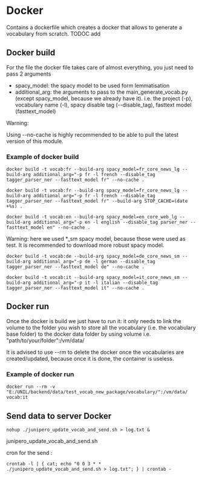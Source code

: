 # Docker

Contains a dockerfile which creates a docker that allows to generate a vocabulary from scratch. 
TODOC add 

## Docker build

For the file the docker file takes care of almost everything, you just need to pass 2 arguments

- spacy_model: the spacy model to be used form lemmatisation
- additional_arg: the arguments to pass to the main_generate_vocab.py (except spacy_model, because we already have it).
    i.e. the project (-p), vocabulary name (-l), spacy disable tag (--disable_tag), fasttext model (fasttext_model)

Warning:

Using --no-cache is highly recommended to be able to pull the latest version of this module.

### Example of docker build

```
docker build -t vocab:fr --build-arg spacy_model=fr_core_news_lg --build-arg additional_arg="-p fr -l french --disable_tag tagger_parser_ner --fasttext_model fr" --no-cache .
```

```
docker build -t vocab:fr --build-arg spacy_model=fr_core_news_lg --build-arg additional_arg="-p fr -l french --disable_tag tagger_parser_ner --fasttext_model fr" --build-arg STOP_CACHE=(date +%s) .
```

```
docker build -t vocab:en --build-arg spacy_model=en_core_web_lg --build-arg additional_arg="-p en -l english --disable_tag parser_ner --fasttext_model en" --no-cache .
```

Warning: here we used *_sm spacy model, because those were used as test. It is recommended to download more robust spacy model.

```
docker build -t vocab:de --build-arg spacy_model=de_core_news_sm --build-arg additional_arg="-p de -l german --disable_tag tagger_parser_ner --fasttext_model de" --no-cache .
```

```
docker build -t vocab:it --build-arg spacy_model=it_core_news_sm --build-arg additional_arg="-p it -l italian --disable_tag tagger_parser_ner --fasttext_model it" --no-cache .
```

## Docker run

Once the docker is build we just have to run it: it only needs to link the volume to the folder you wish to store all the vocabulary (i.e. the vocabulary base folder) to the docker data folder by using volume i.e. "path/to/your/folder":/vm/data/

It is advised to use --rm to delete the docker once the vocabularies are created/updated, because once it is done, the container is useless.

### Example of docker run

```
docker run --rm -v "E:/UNIL/backend/data/test_vocab_new_package/vocabulary/":/vm/data/ vocab:it
```

## Send data to server Docker
```
nohup ./junipero_update_vocab_and_send.sh > log.txt &
```
junipero_update_vocab_and_send.sh

cron for the send :

```
crontab -l | { cat; echo "0 0 3 * * ./junipero_update_vocab_and_send.sh > log.txt"; } | crontab -
```